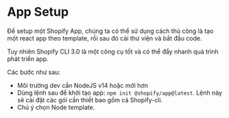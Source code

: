 # App Setup
Để setup một Shopify App, chúng ta có thể sử dụng cách thủ công là tạo một react app theo template, rồi sau đó cài thư viện và bắt đầu code.

Tuy nhiên Shopify CLI 3.0 là một công cụ tốt và có thể đẩy nhanh quá trình phát triển app.

Các bước như sau:
- Môi trường dev cần NodeJS v14 hoặc mới hơn
- Dùng lệnh sau để khởi tạo app: `npm init @shopify/app@latest`. Lệnh này sẽ cài đặt các gói cần thiết bao gồm cả Shopify-cli.
- Chú ý chọn Node template.